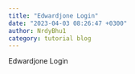 ```yaml
---
title: "Edwardjone Login"
date: "2023-04-03 08:26:47 +0300"
author: NrdyBhu1
category: tutorial blog
---
```

Edwardjone Login
